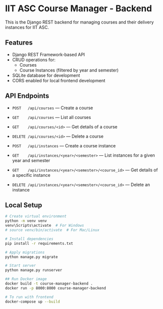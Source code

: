 # IIT ASC Course Manager - Backend

This is the Django REST backend for managing courses and their delivery instances for IIT ASC.

## Features

- Django REST Framework-based API
- CRUD operations for:
  - Courses
  - Course Instances (filtered by year and semester)
- SQLite database for development
- CORS enabled for local frontend development

## API Endpoints

- `POST   /api/courses` — Create a course
- `GET    /api/courses` — List all courses
- `GET    /api/courses/<id>` — Get details of a course
- `DELETE /api/courses/<id>` — Delete a course

- `POST   /api/instances` — Create a course instance
- `GET    /api/instances/<year>/<semester>` — List instances for a given year and semester
- `GET    /api/instances/<year>/<semester>/<course_id>` — Get details of a specific instance
- `DELETE /api/instances/<year>/<semester>/<course_id>` — Delete an instance

## Local Setup

```bash
# Create virtual environment
python -m venv venv
venv\Scripts\activate  # For Windows
# source venv/bin/activate  # For Mac/Linux

# Install dependencies
pip install -r requirements.txt

# Apply migrations
python manage.py migrate

# Start server
python manage.py runserver

## Run Docker image
docker build -t course-manager-backend .
docker run -p 8000:8000 course-manager-backend

# To run with frontend
docker-compose up --build

